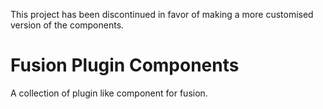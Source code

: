 This project has been discontinued in favor of making a more customised version of the components.

# Fusion Plugin Components
A collection of plugin like component for fusion.
